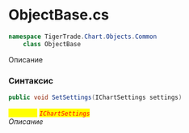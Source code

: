 
# ObjectBase.cs
```csharp
namespace TigerTrade.Chart.Objects.Common  
    class ObjectBase
```

Описание

### Синтаксис
```csharp
public void SetSettings(IChartSettings settings)
```

<mark style="color:yellow;">`settings`</mark> <mark style="color:red;">*`IChartSettings`*</mark>  
 *Описание*  
  

                    
                    
